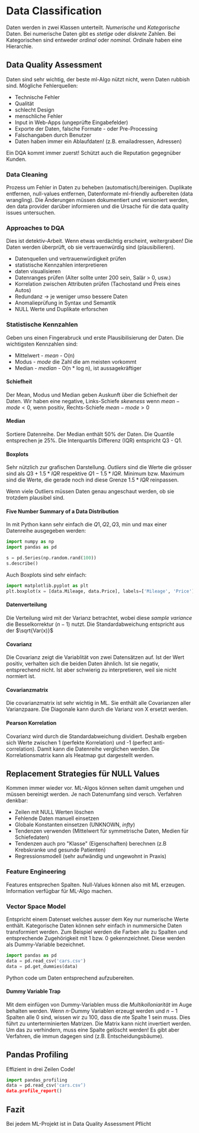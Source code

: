 # Data Classification
Daten werden in zwei Klassen unterteilt. *Numerische* und *Kategorische* Daten. Bei numerische Daten gibt es *stetige* oder *diskrete* Zahlen. Bei Kategorischen sind entweder *ordinal* oder *nominal*. Ordinale haben eine Hierarchie.

## Data Quality Assessment
Daten sind sehr wichtig, der beste ml-Algo nützt nicht, wenn Daten rubbish sind. Mögliche Fehlerquellen:

* Technische Fehler
* Qualität
* schlecht Design
* menschliche Fehler
* Input in Web-Apps (ungeprüfte Eingabefelder)
* Exporte der Daten, falsche Formate - oder Pre-Processing
* Falschangaben durch Benutzer
* Daten haben immer ein Ablaufdaten! (z.B. emailadressen, Adressen)

Ein DQA kommt immer zuerst!
Schützt auch die Reputation gegegnüber Kunden.

### Data Cleaning
Prozess um Fehler in Daten zu beheben (automatisch)/bereinigen. Duplikate entfernen, null-values entfernen, Datenformate ml-friendly aufbereiten (data wrangling). Die Änderungen müssen dokumentiert und versioniert werden, den data provider darüber informieren und die Ursache für die data quality issues untersuchen.

### Approaches to DQA
Dies ist detektiv-Arbeit. Wenn etwas verdächtig erscheint, weitergraben! Die Daten werden überprüft, ob sie vertrauenwürdig sind (plausibilieren).

* Datenquellen und vertrauenwürdigkeit prüfen
* statistische Kennzahlen interpretieren
* daten visualisieren
* Datenranges prüfen (Alter sollte unter 200 sein, Salär > 0, usw.)
* Korrelation zwischen Attributen prüfen (Tachostand und Preis eines Autos)
* Redundanz -> je weniger umso bessere Daten
* Anomalieprüfung in Syntax und Semantik
* NULL Werte und Duplikate erforschen

### Statistische Kennzahlen
Geben uns einen Fingerabruck und erste Plausibilisierung der Daten. Die wichtigsten Kennzahlen sind:

* Mittelwert - *mean* - O(n)
* Modus - *mode* die Zahl die am meisten vorkommt
* Median - *median* - O(n * log n), ist aussagekräftiger

#### Schiefheit
Der Mean, Modus und Median geben Auskunft über die Schiefheit der Daten. Wir haben eine negative, Links-Schiefe *skewness* wenn $mean - mode < 0$, wenn positiv, Rechts-Schiefe $mean - mode > 0$

#### Median
Sortiere Datenreihe. Der Median enthält 50% der Daten. Die Quantile entsprechen je 25%. Die Interquartils Differenz (IQR) entspricht Q3 - Q1.

#### Boxplots
Sehr nützlich zur grafischen Darstellung. *Outliers* sind die Werte die grösser sind als $Q3 + 1.5 * IQR$ respektive $Q1 - 1.5 * IQR$. Minimum bzw. Maximum sind die Werte, die gerade noch ind diese Grenze $1.5 * IQR$ reinpassen.

Wenn viele Outliers müssen Daten genau angeschaut werden, ob sie trotzdem plausibel sind.

#### Five Number Summary of a Data Distribution
In mit Python kann sehr einfach die $Q1, Q2, Q3$, min und max einer Datenreihe ausgegeben werden:

```python
import numpy as np
import pandas as pd

s = pd.Series(np.random.rand(100))
s.describe()
```
Auch Boxplots sind sehr einfach:

```python
import matplotlib.pyplot as plt
plt.boxplot(x = [data.Mileage, data.Price], labels=['Mileage', 'Price'])
```

#### Datenverteilung
Die Verteilung wird mit der Varianz betrachtet, wobei diese *sample variance* die Besselkorrektur ($n-1$) nutzt. Die Standardabweichung entspricht aus der $\sqrt{Var(x)}$

#### Covarianz
Die Covarianz zeigt die Variablität von zwei Datensätzen auf. Ist der Wert positiv, verhalten sich die beiden Daten ähnlich. Ist sie negativ, entsprechend nicht. Ist aber schwierig zu interpretieren, weil sie nicht normiert ist.

#### Covarianzmatrix
Die covarianzmatrix ist sehr wichtig in ML. Sie enthält alle Covarianzen aller Varianzpaare. Die Diagonale kann durch die Varianz von X ersetzt werden.

#### Pearson Korrelation
Covarianz wird durch die Standardabweichung dividiert. Deshalb ergeben sich Werte zwischen 1 (perfekte Korrelation) und -1 (perfect anti-correlation). Damit kann die Datenreihe verglichen werden. Die Korrelationsmatrix kann als Heatmap gut dargestellt werden.

## Replacement Strategies für NULL Values
Kommen immer wieder vor. ML-Algos können selten damit umgehen und müssen bereinigt werden. Je nach Datenumfang sind versch. Verfahren denkbar:

* Zeilen mit NULL Werten löschen
* Fehlende Daten manuell einsetzen
* Globale Konstanten einsetzen (UNKNOWN, $infty$)
* Tendenzen verwenden (Mittelwert für symmetrische Daten, Medien für Schiefedaten)
* Tendenzen auch pro "Klasse" (Eigenschaften) berechnen (z.B Krebskranke und gesunde Patienten)
* Regressionsmodell (sehr aufwändig und ungewohnt in Praxis)

### Feature Engineering
Features entsprechen Spalten. Null-Values können also mit ML erzeugen. Information verfügbar für ML-Algo machen.

### Vector Space Model
Entspricht einem Datenset welches ausser dem Key nur numerische Werte enthält. Kategorische Daten können sehr einfach in nummersiche Daten transformiert werden. Zum Beispiel werden die Farben alle zu Spalten und entsprechende Zugehörigkeit mit 1 bzw. 0 gekennzeichnet. Diese werden als Dummy-Variable bezeichnet.

```python
import pandas as pd
data = pd.read_csv('cars.csv')
data = pd.get_dummies(data)
```
Python code um Daten entsprechend aufzubereiten.

#### Dummy Variable Trap
Mit dem einfügen von Dummy-Variablen muss die *Multikolloniarität* im Auge behalten werden. Wenn $n$-Dummy Variablen erzeugt werden und $n-1$ Spalten alle $0$ sind, wissen wir zu $100%$, dass die $n$te Spalte 1 sein muss. Dies führt zu unterterminierten Matrizen. Die Matrix kann nicht invertiert werden.
Um das zu verhindern, muss eine Spalte gelöscht werden!
Es gibt aber Verfahren, die immun dagegen sind (z.B. Entscheidungsbäume).

## Pandas Profiling
Effizient in drei Zeilen Code!

```python
import pandas_profiling
data = pd.read_csv('cars.csv‘)
data.profile_report()
```

## Fazit
Bei jedem ML-Projekt ist in Data Quality Assessment Pflicht
